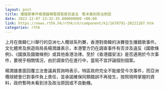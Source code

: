 ```yaml
---
layout: post
title: 播錯歌事件楊潤雄稱警調查是否違法　暫未看到政治原因
date: 2022-12-07 13:32:35.000000000 +08:00
link: https://news.rthk.hk/rthk/ch/component/k2/1678791-20221207.htm
categories: rthk
---
```


上月在南韓仁川舉行的亞洲七人欖球系列賽，香港對南韓的決賽發生播錯歌事件。文化體育及旅遊局局長楊潤雄表示，本港警方仍在調查事件有否涉及違反《國歌條例》、《國旗及國徽條例》或其他香港法律。至於《香港國安法》是否適用於今次事件，要視乎相關情況，由於調查仍在進行中，當局不宜評論個別個案。

楊潤雄書面回覆立法會議員質詢時表示，特區政府完全不能接受今次事件，而亞洲欖球總會已對事件負上責任，並承諾確保同類錯誤不再發生，按照現時掌握的資料，政府暫時未看到涉及政治原因或不良動機。
